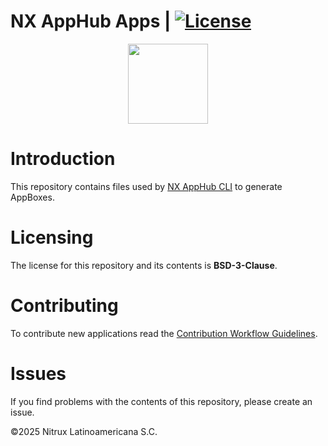 # NX AppHub Apps | [![License](https://img.shields.io/badge/License-BSD_3--Clause-blue.svg)](https://opensource.org/licenses/BSD-3-Clause)

<p align="center">
  <img width="128" height="128" src="https://raw.githubusercontent.com/Nitrux/luv-icon-theme/refs/heads/master/Luv/mimetypes/64/application-x-iso9660-appimage.svg">
</p>

# Introduction

This repository contains files used by [NX AppHub CLI](https://github.com/Nitrux/nx-apphub) to generate AppBoxes.

# Licensing

The license for this repository and its contents is **BSD-3-Clause**.

# Contributing

To contribute new applications read the [Contribution Workflow Guidelines](https://github.com/Nitrux/nx-apphub-apps/wiki/Contribution-Workflow-Guidelines).

# Issues

If you find problems with the contents of this repository, please create an issue.

©2025 Nitrux Latinoamericana S.C.
